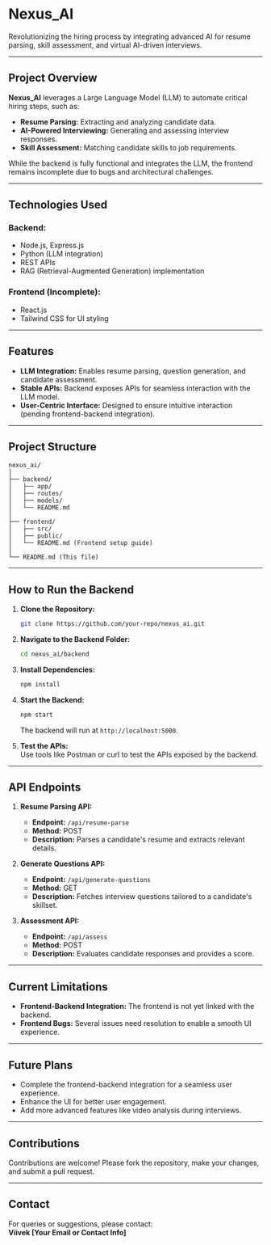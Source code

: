 # Nexus_AI

Revolutionizing the hiring process by integrating advanced AI for resume parsing, skill assessment, and virtual AI-driven interviews.

---

## **Project Overview**

**Nexus_AI** leverages a Large Language Model (LLM) to automate critical hiring steps, such as:

- **Resume Parsing:** Extracting and analyzing candidate data.
- **AI-Powered Interviewing:** Generating and assessing interview responses.
- **Skill Assessment:** Matching candidate skills to job requirements.

While the backend is fully functional and integrates the LLM, the frontend remains incomplete due to bugs and architectural challenges.

---

## **Technologies Used**

### **Backend:**

- Node.js, Express.js
- Python (LLM integration)
- REST APIs
- RAG (Retrieval-Augmented Generation) implementation

### **Frontend (Incomplete):**

- React.js
- Tailwind CSS for UI styling

---

## **Features**

- **LLM Integration:** Enables resume parsing, question generation, and candidate assessment.
- **Stable APIs:** Backend exposes APIs for seamless interaction with the LLM model.
- **User-Centric Interface:** Designed to ensure intuitive interaction (pending frontend-backend integration).

---

## **Project Structure**

```
nexus_ai/
│
├── backend/
│   ├── app/
│   ├── routes/
│   ├── models/
│   └── README.md
│
├── frontend/
│   ├── src/
│   ├── public/
│   └── README.md (Frontend setup guide)
│
└── README.md (This file)
```

---

## **How to Run the Backend**

1. **Clone the Repository:**

   ```bash
   git clone https://github.com/your-repo/nexus_ai.git
   ```

2. **Navigate to the Backend Folder:**

   ```bash
   cd nexus_ai/backend
   ```

3. **Install Dependencies:**

   ```bash
   npm install
   ```

4. **Start the Backend:**

   ```bash
   npm start
   ```

   The backend will run at `http://localhost:5000`.

5. **Test the APIs:**  
   Use tools like Postman or curl to test the APIs exposed by the backend.

---

## **API Endpoints**

1. **Resume Parsing API:**

   - **Endpoint:** `/api/resume-parse`
   - **Method:** POST
   - **Description:** Parses a candidate's resume and extracts relevant details.

2. **Generate Questions API:**

   - **Endpoint:** `/api/generate-questions`
   - **Method:** GET
   - **Description:** Fetches interview questions tailored to a candidate's skillset.

3. **Assessment API:**
   - **Endpoint:** `/api/assess`
   - **Method:** POST
   - **Description:** Evaluates candidate responses and provides a score.

---

## **Current Limitations**

- **Frontend-Backend Integration:** The frontend is not yet linked with the backend.
- **Frontend Bugs:** Several issues need resolution to enable a smooth UI experience.

---

## **Future Plans**

- Complete the frontend-backend integration for a seamless user experience.
- Enhance the UI for better user engagement.
- Add more advanced features like video analysis during interviews.

---

## **Contributions**

Contributions are welcome! Please fork the repository, make your changes, and submit a pull request.

---

## **Contact**

For queries or suggestions, please contact:  
**Viivek [Your Email or Contact Info]**
